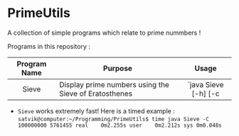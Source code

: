 # PrimeUtils
A collection of simple programs which relate to prime nummbers !

Programs in this repository :

| Program Name  | Purpose                                               | Usage                                  |
| :------------:|-------------------------------------------------------|:--------------------------------------:|
| Sieve         | Display prime numbers using the Sieve of Eratosthenes | `java Sieve [-h] [-c | -C] maxNumber`  |


+ `Sieve` works extremely fast! Here is a timed example :
        ```
        satvik@computer:~/Programming/PrimeUtils$ time java Sieve -C 100000000
        5761455
        real	0m2.255s
        user	0m2.212s
        sys	0m0.048s
        ```
    
